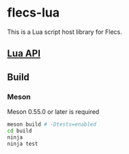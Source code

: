 # flecs-lua

This is a Lua script host library for Flecs.

## [Lua API](ecs.lua)

## Build

### Meson

Meson 0.55.0 or later is required

```bash
meson build # -Dtests=enabled
cd build
ninja
ninja test
```
